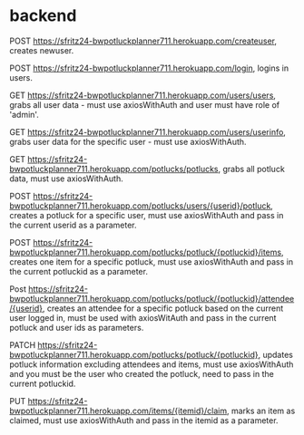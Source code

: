 # backend
POST https://sfritz24-bwpotluckplanner711.herokuapp.com/createuser, creates newuser.

POST https://sfritz24-bwpotluckplanner711.herokuapp.com/login, logins in users.

GET https://sfritz24-bwpotluckplanner711.herokuapp.com/users/users, grabs all user data - must use axiosWithAuth and user must have role of 'admin'.

GET https://sfritz24-bwpotluckplanner711.herokuapp.com/users/userinfo, grabs user data for the specific user - must use axiosWithAuth.

GET https://sfritz24-bwpotluckplanner711.herokuapp.com/potlucks/potlucks, grabs all potluck data, must use axiosWithAuth.

POST https://sfritz24-bwpotluckplanner711.herokuapp.com/potlucks/users/{userid}/potluck, creates a potluck for a specific user, must use axiosWithAuth and pass in the current userid as a parameter.

POST https://sfritz24-bwpotluckplanner711.herokuapp.com/potlucks/potluck/{potluckid}/items, creates one item for a specific potluck, must use axiosWithAuth and pass in the current potluckid as a parameter.

Post https://sfritz24-bwpotluckplanner711.herokuapp.com/potlucks/potluck/{potluckid}/attendee/{userid}, creates an attendee for a specific potluck based on the current user logged in, must be used with axiosWitAuth and pass in the current potluck and user ids as parameters.

PATCH https://sfritz24-bwpotluckplanner711.herokuapp.com/potlucks/potluck/{potluckid}, updates potluck information excluding attendees and items, must use axiosWithAuth and you must be the user who created the potluck, need to pass in the current potluckid.

PUT https://sfritz24-bwpotluckplanner711.herokuapp.com/items/{itemid}/claim, marks an item as claimed, must use axiosWithAuth and pass in the itemid as a parameter.